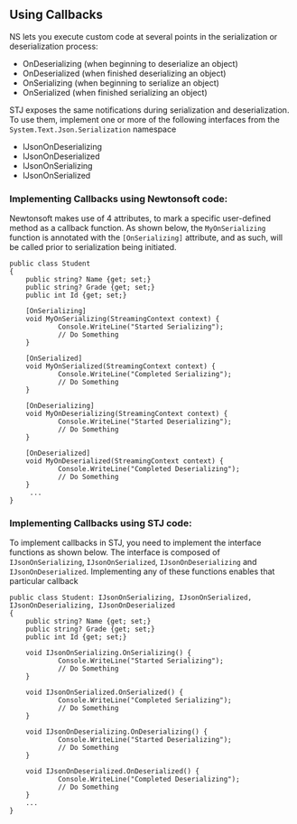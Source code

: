## Using Callbacks
NS lets you execute custom code at several points in the serialization or deserialization process:

- OnDeserializing (when beginning to deserialize an object)
- OnDeserialized (when finished deserializing an object)
- OnSerializing (when beginning to serialize an object)
- OnSerialized (when finished serializing an object)

STJ exposes the same notifications during serialization and deserialization. To use them, implement one or more of the following interfaces from the `System.Text.Json.Serialization` namespace

- IJsonOnDeserializing
- IJsonOnDeserialized
- IJsonOnSerializing
- IJsonOnSerialized

### Implementing Callbacks using Newtonsoft code:
Newtonsoft makes use of 4 attributes, to mark a specific user-defined method as a callback function. As shown below, the `MyOnSerializing` function is annotated with the `[OnSerializing]` attribute, and as such, will be called prior to serialization being initiated.


    public class Student
    {
        public string? Name {get; set;}
        public string? Grade {get; set;}
        public int Id {get; set;}

        [OnSerializing]
        void MyOnSerializing(StreamingContext context) {
                Console.WriteLine("Started Serializing");
                // Do Something
        }

        [OnSerialized]
        void MyOnSerialized(StreamingContext context) {
                Console.WriteLine("Completed Serializing");
                // Do Something
        } 

        [OnDeserializing]
        void MyOnDeserializing(StreamingContext context) {
                Console.WriteLine("Started Deserializing");
                // Do Something
        }

        [OnDeserialized]
        void MyOnDeserialized(StreamingContext context) {
                Console.WriteLine("Completed Deserializing");
                // Do Something
        }
         ...
    }

### Implementing Callbacks using STJ code:
To implement callbacks in STJ, you need to implement the interface functions as shown below. The interface is composed of `IJsonOnSerializing`, `IJsonOnSerialized`, `IJsonOnDeserializing` and `IJsonOnDeserialized`. Implementing any of these functions enables that particular callback

    public class Student: IJsonOnSerializing, IJsonOnSerialized, IJsonOnDeserializing, IJsonOnDeserialized
    {
        public string? Name {get; set;}
        public string? Grade {get; set;}
        public int Id {get; set;}

        void IJsonOnSerializing.OnSerializing() {
                Console.WriteLine("Started Serializing");
                // Do Something
        }

        void IJsonOnSerialized.OnSerialized() {
                Console.WriteLine("Completed Serializing");
                // Do Something
        }

        void IJsonOnDeserializing.OnDeserializing() {
                Console.WriteLine("Started Deserializing");
                // Do Something
        }

        void IJsonOnDeserialized.OnDeserialized() {
                Console.WriteLine("Completed Deserializing");
                // Do Something
        }
        ...
    }

